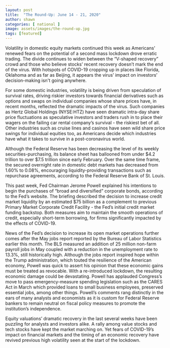 ```yaml
---
layout: post
title:  "The Round-Up: June 14 - 21, 2020"
author: shawn
categories: [ national ]
image: assets/images/the-round-up.jpg
tags: [featured]
---
```


Volatility in domestic equity markets continued this week as Americans' renewed fears on the potential of a second mass lockdown drove erratic trading. The divide continues to widen between the “V-shaped recovery” crowd and those who believe stocks’ recent recovery doesn’t mark the end of the virus. With hotspots of COVID-19 cropping up in places like Florida, Oklahoma and as far as Beijing, it appears the virus’ impact on investors’ decision-making isn't going anywhere.

For some domestic industries, volatility is being driven from speculation of survival rates, driving riskier investors towards financial derivatives such as options and swaps on individual companies whose share prices have, in recent months, reflected the dramatic impacts of the virus. Such companies as Hertz Global Holdings (NYSE:HTZ) have seen dramatic intra-day share price fluctuations as speculative investors and traders rush in to place their wagers on the failing car rental company’s survival - the riskiest bet of all. Other industries such as cruise lines and casinos have seen wild share price swings for individual equities too, as Americans decide which industries have what it takes to survive in a post-coronavirus world.

Although the Federal Reserve has been decreasing the level of its weekly securities-purchasing, its balance sheet has ballooned from under $4.2 trillion to over $7.5 trillion since early February. Over the same time frame, the secured overnight rate in domestic debt markets has decreased from 1.60% to 0.08%, encouraging liquidity-providing transactions such as repurchase agreements, according to the Federal Reserve Bank of St. Louis.

This past week, Fed Chairman Jerome Powell explained his intentions to begin the purchases of “broad and diversified” corporate bonds, according to the Fed’s website. The briefing described the decision to increase credit market liquidity by an estimated $75 billion as a complement to previous Primary Market Corporate Credit Facility - the Fed’s initial credit market funding backstop. Both measures aim to maintain the smooth operations of credit, especially short-term borrowing, for firms significantly impacted by the effects of COVID-19. 

News of the Fed’s decision to increase its open market operations further comes after the May jobs report reported by the Bureau of Labor Statistics earlier this month. The BLS measured an addition of 25 million non-farm payroll jobs in May coupled with a reduction in the unemployment rate to 13.3%, still historically high. Although the jobs report inspired hope within the Trump administration, which touted the resilience of the American economy, Powell was quick to assert his opinion that these economic gains must be treated as revocable. With a re-introduced lockdown, the resulting economic damage could be devastating. Powell has applauded Congress’s move to pass emergency-measure spending legislation such as the CARES Act in March which provided loans to small business employees, preserved essential jobs, among other things. Powell’s comments rang distinctly in the ears of many analysts and economists as it is custom for Federal Reserve bankers to remain neutral on fiscal policy measures to promote the institution’s independence.

Equity valuations’ dramatic recovery in the last several weeks have been puzzling for analysts and investors alike. A rally among value stocks and tech stocks have kept the market marching on. Yet fears of COVID-19’s impact on financial markets and the timing of an economic recovery have revived previous high volatility seen at the start of the lockdown.


